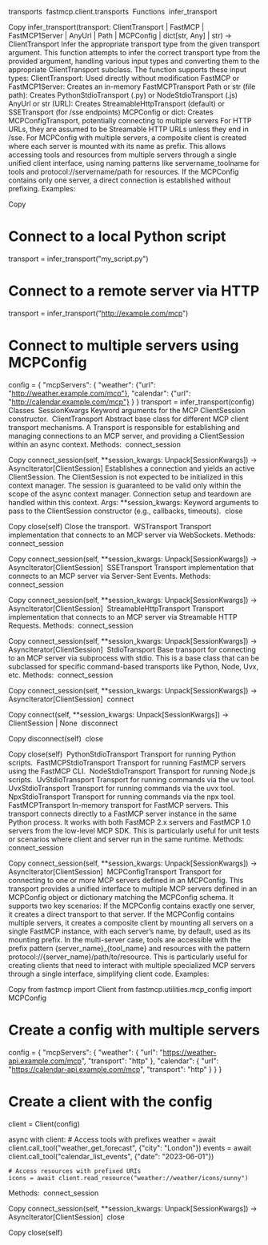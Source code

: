 transports
​
fastmcp.client.transports
​
Functions
​
infer_transport 

Copy
infer_transport(transport: ClientTransport | FastMCP | FastMCP1Server | AnyUrl | Path | MCPConfig | dict[str, Any] | str) -> ClientTransport
Infer the appropriate transport type from the given transport argument.
This function attempts to infer the correct transport type from the provided argument, handling various input types and converting them to the appropriate ClientTransport subclass.
The function supports these input types:
ClientTransport: Used directly without modification
FastMCP or FastMCP1Server: Creates an in-memory FastMCPTransport
Path or str (file path): Creates PythonStdioTransport (.py) or NodeStdioTransport (.js)
AnyUrl or str (URL): Creates StreamableHttpTransport (default) or SSETransport (for /sse endpoints)
MCPConfig or dict: Creates MCPConfigTransport, potentially connecting to multiple servers
For HTTP URLs, they are assumed to be Streamable HTTP URLs unless they end in /sse.
For MCPConfig with multiple servers, a composite client is created where each server is mounted with its name as prefix. This allows accessing tools and resources from multiple servers through a single unified client interface, using naming patterns like servername_toolname for tools and protocol://servername/path for resources. If the MCPConfig contains only one server, a direct connection is established without prefixing.
Examples:

Copy
# Connect to a local Python script
transport = infer_transport("my_script.py")

# Connect to a remote server via HTTP
transport = infer_transport("http://example.com/mcp")

# Connect to multiple servers using MCPConfig
config = {
    "mcpServers": {
        "weather": {"url": "http://weather.example.com/mcp"},
        "calendar": {"url": "http://calendar.example.com/mcp"}
    }
}
transport = infer_transport(config)
​
Classes
​
SessionKwargs 
Keyword arguments for the MCP ClientSession constructor.
​
ClientTransport 
Abstract base class for different MCP client transport mechanisms.
A Transport is responsible for establishing and managing connections to an MCP server, and providing a ClientSession within an async context.
Methods:
​
connect_session 

Copy
connect_session(self, **session_kwargs: Unpack[SessionKwargs]) -> AsyncIterator[ClientSession]
Establishes a connection and yields an active ClientSession.
The ClientSession is not expected to be initialized in this context manager.
The session is guaranteed to be valid only within the scope of the async context manager. Connection setup and teardown are handled within this context.
Args:
**session_kwargs: Keyword arguments to pass to the ClientSession constructor (e.g., callbacks, timeouts).
​
close 

Copy
close(self)
Close the transport.
​
WSTransport 
Transport implementation that connects to an MCP server via WebSockets.
Methods:
​
connect_session 

Copy
connect_session(self, **session_kwargs: Unpack[SessionKwargs]) -> AsyncIterator[ClientSession]
​
SSETransport 
Transport implementation that connects to an MCP server via Server-Sent Events.
Methods:
​
connect_session 

Copy
connect_session(self, **session_kwargs: Unpack[SessionKwargs]) -> AsyncIterator[ClientSession]
​
StreamableHttpTransport 
Transport implementation that connects to an MCP server via Streamable HTTP Requests.
Methods:
​
connect_session 

Copy
connect_session(self, **session_kwargs: Unpack[SessionKwargs]) -> AsyncIterator[ClientSession]
​
StdioTransport 
Base transport for connecting to an MCP server via subprocess with stdio.
This is a base class that can be subclassed for specific command-based transports like Python, Node, Uvx, etc.
Methods:
​
connect_session 

Copy
connect_session(self, **session_kwargs: Unpack[SessionKwargs]) -> AsyncIterator[ClientSession]
​
connect 

Copy
connect(self, **session_kwargs: Unpack[SessionKwargs]) -> ClientSession | None
​
disconnect 

Copy
disconnect(self)
​
close 

Copy
close(self)
​
PythonStdioTransport 
Transport for running Python scripts.
​
FastMCPStdioTransport 
Transport for running FastMCP servers using the FastMCP CLI.
​
NodeStdioTransport 
Transport for running Node.js scripts.
​
UvStdioTransport 
Transport for running commands via the uv tool.
​
UvxStdioTransport 
Transport for running commands via the uvx tool.
​
NpxStdioTransport 
Transport for running commands via the npx tool.
​
FastMCPTransport 
In-memory transport for FastMCP servers.
This transport connects directly to a FastMCP server instance in the same Python process. It works with both FastMCP 2.x servers and FastMCP 1.0 servers from the low-level MCP SDK. This is particularly useful for unit tests or scenarios where client and server run in the same runtime.
Methods:
​
connect_session 

Copy
connect_session(self, **session_kwargs: Unpack[SessionKwargs]) -> AsyncIterator[ClientSession]
​
MCPConfigTransport 
Transport for connecting to one or more MCP servers defined in an MCPConfig.
This transport provides a unified interface to multiple MCP servers defined in an MCPConfig object or dictionary matching the MCPConfig schema. It supports two key scenarios:
If the MCPConfig contains exactly one server, it creates a direct transport to that server.
If the MCPConfig contains multiple servers, it creates a composite client by mounting all servers on a single FastMCP instance, with each server’s name, by default, used as its mounting prefix.
In the multi-server case, tools are accessible with the prefix pattern {server_name}_{tool_name} and resources with the pattern protocol://{server_name}/path/to/resource.
This is particularly useful for creating clients that need to interact with multiple specialized MCP servers through a single interface, simplifying client code.
Examples:

Copy
from fastmcp import Client
from fastmcp.utilities.mcp_config import MCPConfig

# Create a config with multiple servers
config = {
    "mcpServers": {
        "weather": {
            "url": "https://weather-api.example.com/mcp",
            "transport": "http"
        },
        "calendar": {
            "url": "https://calendar-api.example.com/mcp",
            "transport": "http"
        }
    }
}

# Create a client with the config
client = Client(config)

async with client:
    # Access tools with prefixes
    weather = await client.call_tool("weather_get_forecast", {"city": "London"})
    events = await client.call_tool("calendar_list_events", {"date": "2023-06-01"})

    # Access resources with prefixed URIs
    icons = await client.read_resource("weather://weather/icons/sunny")
Methods:
​
connect_session 

Copy
connect_session(self, **session_kwargs: Unpack[SessionKwargs]) -> AsyncIterator[ClientSession]
​
close 

Copy
close(self)